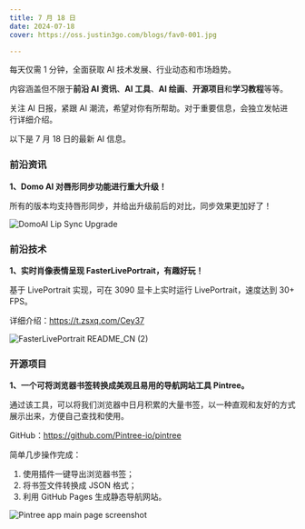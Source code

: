 ```yaml
---
title: 7 月 18 日
date: 2024-07-18
cover: https://oss.justin3go.com/blogs/fav0-001.jpg

---
```


每天仅需 1 分钟，全面获取 AI 技术发展、行业动态和市场趋势。

内容涵盖但不限于**前沿 AI 资讯**、**AI 工具**、**AI 绘画**、**开源项目**和**学习教程**等等。

关注 AI 日报，紧跟 AI 潮流，希望对你有所帮助。对于重要信息，会独立发帖进行详细介绍。

以下是 7 月 18 日的最新 AI 信息。

### 前沿资讯

**1、Domo AI 对唇形同步功能进行重大升级！**

所有的版本均支持唇形同步，并给出升级前后的对比，同步效果更加好了！

![DomoAI Lip Sync Upgrade](https://cdn.jsdelivr.net/gh/freelander/oss@master/ai-daily/2024-07-18/DomoAI%20Lip%20Sync%20Upgrade.gif)



### 前沿技术

**1、实时肖像表情呈现 FasterLivePortrait，有趣好玩！**

基于 LivePortrait 实现，可在 3090 显卡上实时运行 LivePortrait，速度达到 30+ FPS。

详细介绍：https://t.zsxq.com/Cey37

![FasterLivePortrait README_CN (2)](https://cdn.jsdelivr.net/gh/freelander/oss@master/ai-daily/2024-07-18/FasterLivePortrait%20README_CN%20(2).gif)

### 开源项目

**1、一个可将浏览器书签转换成美观且易用的导航网站工具 Pintree。**

通过该工具，可以将我们浏览器中日月积累的大量书签，以一种直观和友好的方式展示出来，方便自己查找和使用。

GitHub：https://github.com/Pintree-io/pintree

简单几步操作完成：

1. 使用插件一键导出浏览器书签；
2. 将书签文件转换成 JSON 格式；
3. 利用 GitHub Pages 生成静态导航网站。

![Pintree app main page screenshot](https://pintree.io/assets/screenshots/mainpage.png)